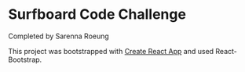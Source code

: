 # Surfboard Code Challenge
Completed by Sarenna Roeung

This project was bootstrapped with [Create React App](https://github.com/facebook/create-react-app) and used React-Bootstrap.



